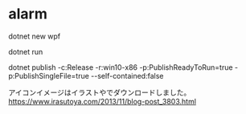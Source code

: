 # alarm

dotnet new wpf

dotnet run

dotnet publish -c:Release -r:win10-x86 -p:PublishReadyToRun=true -p:PublishSingleFile=true --self-contained:false

アイコンイメージはイラストやでダウンロードしました。
https://www.irasutoya.com/2013/11/blog-post_3803.html
